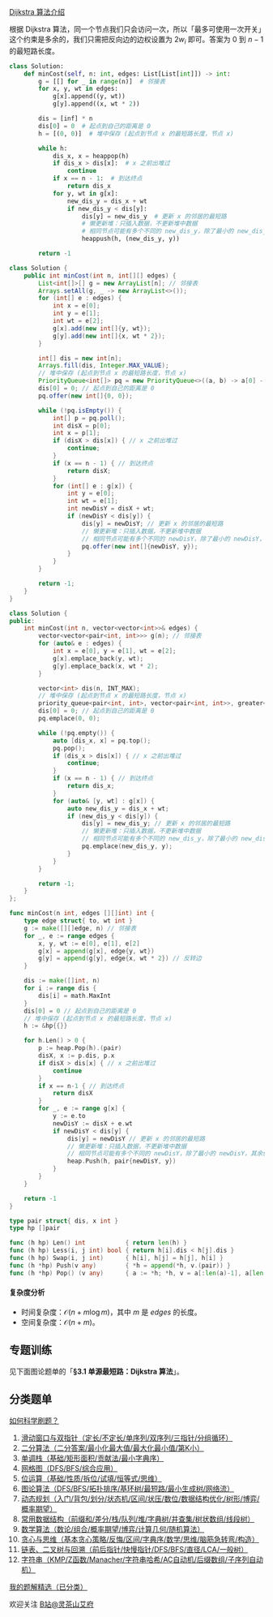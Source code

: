 [Dijkstra 算法介绍](https://leetcode.cn/problems/network-delay-time/solution/liang-chong-dijkstra-xie-fa-fu-ti-dan-py-ooe8/)

根据 Dijkstra 算法，同一个节点我们只会访问一次，所以「最多可使用一次开关」这个约束是多余的，我们只需把反向边的边权设置为 $2w_i$ 即可。答案为 $0$ 到 $n-1$ 的最短路长度。

```py [sol-Python3]
class Solution:
    def minCost(self, n: int, edges: List[List[int]]) -> int:
        g = [[] for _ in range(n)]  # 邻接表
        for x, y, wt in edges:
            g[x].append((y, wt))
            g[y].append((x, wt * 2))

        dis = [inf] * n
        dis[0] = 0  # 起点到自己的距离是 0
        h = [(0, 0)]  # 堆中保存 (起点到节点 x 的最短路长度，节点 x)

        while h:
            dis_x, x = heappop(h)
            if dis_x > dis[x]:  # x 之前出堆过
                continue
            if x == n - 1:  # 到达终点
                return dis_x
            for y, wt in g[x]:
                new_dis_y = dis_x + wt
                if new_dis_y < dis[y]:
                    dis[y] = new_dis_y  # 更新 x 的邻居的最短路
                    # 懒更新堆：只插入数据，不更新堆中数据
                    # 相同节点可能有多个不同的 new_dis_y，除了最小的 new_dis_y，其余值都会触发上面的 continue
                    heappush(h, (new_dis_y, y))

        return -1
```

```java [sol-Java]
class Solution {
    public int minCost(int n, int[][] edges) {
        List<int[]>[] g = new ArrayList[n]; // 邻接表
        Arrays.setAll(g, _ -> new ArrayList<>());
        for (int[] e : edges) {
            int x = e[0];
            int y = e[1];
            int wt = e[2];
            g[x].add(new int[]{y, wt});
            g[y].add(new int[]{x, wt * 2});
        }

        int[] dis = new int[n];
        Arrays.fill(dis, Integer.MAX_VALUE);
        // 堆中保存 (起点到节点 x 的最短路长度，节点 x)
        PriorityQueue<int[]> pq = new PriorityQueue<>((a, b) -> a[0] - b[0]);
        dis[0] = 0; // 起点到自己的距离是 0
        pq.offer(new int[]{0, 0});

        while (!pq.isEmpty()) {
            int[] p = pq.poll();
            int disX = p[0];
            int x = p[1];
            if (disX > dis[x]) { // x 之前出堆过
                continue;
            }
            if (x == n - 1) { // 到达终点
                return disX;
            }
            for (int[] e : g[x]) {
                int y = e[0];
                int wt = e[1];
                int newDisY = disX + wt;
                if (newDisY < dis[y]) {
                    dis[y] = newDisY; // 更新 x 的邻居的最短路
                    // 懒更新堆：只插入数据，不更新堆中数据
                    // 相同节点可能有多个不同的 newDisY，除了最小的 newDisY，其余值都会触发上面的 continue
                    pq.offer(new int[]{newDisY, y});
                }
            }
        }

        return -1;
    }
}
```

```cpp [sol-C++]
class Solution {
public:
    int minCost(int n, vector<vector<int>>& edges) {
        vector<vector<pair<int, int>>> g(n); // 邻接表
        for (auto& e : edges) {
            int x = e[0], y = e[1], wt = e[2];
            g[x].emplace_back(y, wt);
            g[y].emplace_back(x, wt * 2);
        }

        vector<int> dis(n, INT_MAX);
        // 堆中保存 (起点到节点 x 的最短路长度，节点 x)
        priority_queue<pair<int, int>, vector<pair<int, int>>, greater<>> pq;
        dis[0] = 0; // 起点到自己的距离是 0
        pq.emplace(0, 0);

        while (!pq.empty()) {
            auto [dis_x, x] = pq.top();
            pq.pop();
            if (dis_x > dis[x]) { // x 之前出堆过
                continue;
            }
            if (x == n - 1) { // 到达终点
                return dis_x;
            }
            for (auto& [y, wt] : g[x]) {
                auto new_dis_y = dis_x + wt;
                if (new_dis_y < dis[y]) {
                    dis[y] = new_dis_y; // 更新 x 的邻居的最短路
                    // 懒更新堆：只插入数据，不更新堆中数据
                    // 相同节点可能有多个不同的 new_dis_y，除了最小的 new_dis_y，其余值都会触发上面的 continue
                    pq.emplace(new_dis_y, y);
                }
            }
        }

        return -1;
    }
};
```

```go [sol-Go]
func minCost(n int, edges [][]int) int {
	type edge struct{ to, wt int }
	g := make([][]edge, n) // 邻接表
	for _, e := range edges {
		x, y, wt := e[0], e[1], e[2]
		g[x] = append(g[x], edge{y, wt})
		g[y] = append(g[y], edge{x, wt * 2}) // 反转边
	}

	dis := make([]int, n)
	for i := range dis {
		dis[i] = math.MaxInt
	}
	dis[0] = 0 // 起点到自己的距离是 0
	// 堆中保存 (起点到节点 x 的最短路长度，节点 x)
	h := &hp{{}}

	for h.Len() > 0 {
		p := heap.Pop(h).(pair)
		disX, x := p.dis, p.x
		if disX > dis[x] { // x 之前出堆过
			continue
		}
		if x == n-1 { // 到达终点
			return disX
		}
		for _, e := range g[x] {
			y := e.to
			newDisY := disX + e.wt
			if newDisY < dis[y] {
				dis[y] = newDisY // 更新 x 的邻居的最短路
				// 懒更新堆：只插入数据，不更新堆中数据
				// 相同节点可能有多个不同的 newDisY，除了最小的 newDisY，其余值都会触发上面的 continue
				heap.Push(h, pair{newDisY, y})
			}
		}
	}

	return -1
}

type pair struct{ dis, x int }
type hp []pair

func (h hp) Len() int           { return len(h) }
func (h hp) Less(i, j int) bool { return h[i].dis < h[j].dis }
func (h hp) Swap(i, j int)      { h[i], h[j] = h[j], h[i] }
func (h *hp) Push(v any)        { *h = append(*h, v.(pair)) }
func (h *hp) Pop() (v any)      { a := *h; *h, v = a[:len(a)-1], a[len(a)-1]; return }
```

#### 复杂度分析

- 时间复杂度：$\mathcal{O}(n+m\log m)$，其中 $m$ 是 $\textit{edges}$ 的长度。
- 空间复杂度：$\mathcal{O}(n+m)$。

## 专题训练

见下面图论题单的「**§3.1 单源最短路：Dijkstra 算法**」。

## 分类题单

[如何科学刷题？](https://leetcode.cn/circle/discuss/RvFUtj/)

1. [滑动窗口与双指针（定长/不定长/单序列/双序列/三指针/分组循环）](https://leetcode.cn/circle/discuss/0viNMK/)
2. [二分算法（二分答案/最小化最大值/最大化最小值/第K小）](https://leetcode.cn/circle/discuss/SqopEo/)
3. [单调栈（基础/矩形面积/贡献法/最小字典序）](https://leetcode.cn/circle/discuss/9oZFK9/)
4. [网格图（DFS/BFS/综合应用）](https://leetcode.cn/circle/discuss/YiXPXW/)
5. [位运算（基础/性质/拆位/试填/恒等式/思维）](https://leetcode.cn/circle/discuss/dHn9Vk/)
6. [图论算法（DFS/BFS/拓扑排序/基环树/最短路/最小生成树/网络流）](https://leetcode.cn/circle/discuss/01LUak/)
7. [动态规划（入门/背包/划分/状态机/区间/状压/数位/数据结构优化/树形/博弈/概率期望）](https://leetcode.cn/circle/discuss/tXLS3i/)
8. [常用数据结构（前缀和/差分/栈/队列/堆/字典树/并查集/树状数组/线段树）](https://leetcode.cn/circle/discuss/mOr1u6/)
9. [数学算法（数论/组合/概率期望/博弈/计算几何/随机算法）](https://leetcode.cn/circle/discuss/IYT3ss/)
10. [贪心与思维（基本贪心策略/反悔/区间/字典序/数学/思维/脑筋急转弯/构造）](https://leetcode.cn/circle/discuss/g6KTKL/)
11. [链表、二叉树与回溯（前后指针/快慢指针/DFS/BFS/直径/LCA/一般树）](https://leetcode.cn/circle/discuss/K0n2gO/)
12. [字符串（KMP/Z函数/Manacher/字符串哈希/AC自动机/后缀数组/子序列自动机）](https://leetcode.cn/circle/discuss/SJFwQI/)

[我的题解精选（已分类）](https://github.com/EndlessCheng/codeforces-go/blob/master/leetcode/SOLUTIONS.md)

欢迎关注 [B站@灵茶山艾府](https://space.bilibili.com/206214)
